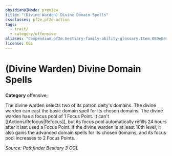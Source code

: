 ```yaml
---
obsidianUIMode: preview
title: "(Divine Warden) Divine Domain Spells"
cssclasses: pf2e,pf2e-action
tags:
  - trait/
  - category/offensive
aliases: "Compendium.pf2e.bestiary-family-ability-glossary.Item.0B9eEetIbeSPhulD"
license: OGL
---
```

# (Divine Warden) Divine Domain Spells

### 

**Category** offensive; 




The divine warden selects two of its patron deity's domains. The divine warden can cast the basic domain spell for its chosen domains. The divine warden has a focus pool of 1 Focus Point. It can't [[Actions/Refocus|Refocus]], but its focus pool automatically refills 24 hours after it last used a Focus Point. If the divine warden is at least 10th level, it also gains the advanced domain spells for its chosen domains, and its focus pool increases to 2 Focus Points.

*Source: Pathfinder Bestiary 3*
*OGL*